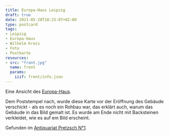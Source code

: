 ```yaml
---
title: Europa-Haus Leipzig
draft: true
date: 2021-05-28T18:23:07+02:00
type: postcard
tags:
- Leipzig
- Europa-Haus
- Wilhelm Kreis
- Foto
- Postkarte
resources:
- src: "front.jpg"
  name: front
  params:
    iiif: front/info.json
---
```


Eine Ansicht des [Europa-Haus](https://de.wikipedia.org/wiki/Europahaus_(Leipzig)).
<!--more-->
Dem Poststempel nach, wurde diese Karte vor der Eröffnung des Gebäude verschickt - als es noch ein Rohbau war, das erklärt auch, warum das Gebäude in das Bild gemalt ist. Es wurde am Ende nicht mit Backsteinen verkleidet, wie es auf em Bild erscheint.

<div class="source">Gefunden im <a href="https://antiquariat-pretzsch.de/">Antiquariat Pretzsch N°1</a>.</div>
